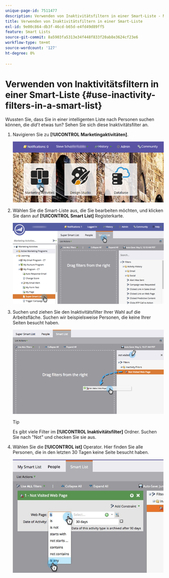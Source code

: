 ```yaml
---
unique-page-id: 7511477
description: Verwenden von Inaktivitätsfiltern in einer Smart-Liste - Marketo-Dokumente - Produktdokumentation
title: Verwenden von Inaktivitätsfiltern in einer Smart-Liste
exl-id: 9e00c864-db3f-46cd-b65d-e4fd49d89ff5
feature: Smart Lists
source-git-commit: 8a5903fa5313e34f448f833f20ab8e3624cf23e6
workflow-type: tm+mt
source-wordcount: '127'
ht-degree: 0%

---
```


# Verwenden von Inaktivitätsfiltern in einer Smart-Liste {#use-inactivity-filters-in-a-smart-list}

Wussten Sie, dass Sie in einer intelligenten Liste nach Personen suchen können, die _did&#39;t_ etwas tun? Sehen Sie sich diese Inaktivitätsfilter an.

1. Navigieren Sie zu **[!UICONTROL Marketingaktivitäten]**.

   ![](assets/login-marketing-activities-3.png)

1. Wählen Sie die Smart-Liste aus, die Sie bearbeiten möchten, und klicken Sie dann auf **[!UICONTROL Smart List]** Registerkarte.

   ![](assets/smartlist-choose.png)

1. Suchen und ziehen Sie den Inaktivitätsfilter Ihrer Wahl auf die Arbeitsfläche. Suchen wir beispielsweise Personen, die keine Ihrer Seiten besucht haben.

   ![](assets/draginactivityfilter.png)

   >[!TIP]
   >
   >Es gibt viele Filter im **[!UICONTROL Inaktivitätsfilter]** Ordner. Suchen Sie nach &quot;Not&quot; und checken Sie sie aus.

1. Wählen Sie die **[!UICONTROL ist]** Operator. Hier finden Sie alle Personen, die in den letzten 30 Tagen keine Seite besucht haben.

   ![](assets/mysmartlist-people.jpg)
